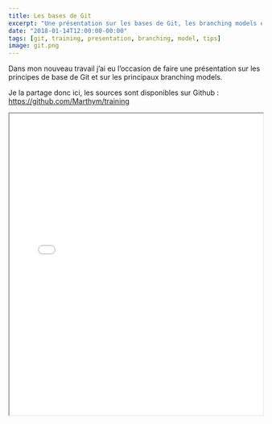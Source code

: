 ```yaml
---
title: Les bases de Git
excerpt: "Une présentation sur les bases de Git, les branching models et quelques astuces"
date: "2018-01-14T12:00:00-00:00"
tags: [git, training, presentation, branching, model, tips]
image: git.png
---
```


Dans mon nouveau travail j’ai eu l’occasion de faire une présentation sur les principes de base de Git et sur les principaux branching models.

Je la partage donc ici, les sources sont disponibles sur Github : <https://github.com/Marthym/training>

<iframe style="width: 100%;height: 600px;" src="//marthym.github.io/training/i-git.html"></iframe>